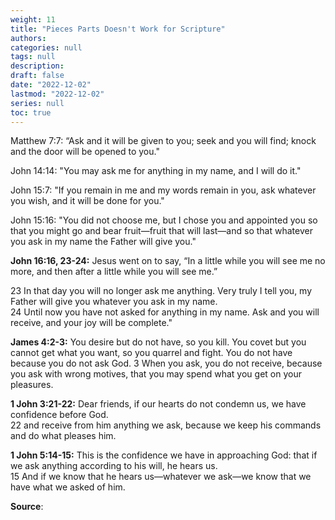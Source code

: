 ```yaml
---
weight: 11
title: "Pieces Parts Doesn't Work for Scripture"
authors: 
categories: null
tags: null
description: 
draft: false
date: "2022-12-02"
lastmod: "2022-12-02"
series: null
toc: true
---
```


<!--more-->

Matthew 7:7: “Ask and it will be given to you; seek and you will find; knock and the door will be opened to you."  

John 14:14: "You may ask me for anything in my name, and I will do it."  

John 15:7: "If you remain in me and my words remain in you, ask whatever you wish, and it will be done for you."  

John 15:16: "You did not choose me, but I chose you and appointed you so that you might go and bear fruit—fruit that will last—and so that whatever you ask in my name the Father will give you."  

**John 16:16, 23-24:** Jesus went on to say, “In a little while you will see me no more, and then after a little while you will see me.”   

23 In that day you will no longer ask me anything. Very truly I tell you, my Father will give you whatever you ask in my name.   
24 Until now you have not asked for anything in my name. Ask and you will receive, and your joy will be complete."  

**James 4:2-3:** You desire but do not have, so you kill. You covet but you cannot get what you want, so you quarrel and fight. You do not have because you do not ask God. 
3 When you ask, you do not receive, because you ask with wrong motives, that you may spend what you get on your pleasures.  

**1 John 3:21-22:** Dear friends, if our hearts do not condemn us, we have confidence before God.  
22 and receive from him anything we ask, because we keep his commands and do what pleases him.

**1 John 5:14-15:** This is the confidence we have in approaching God: that if we ask anything according to his will, he hears us.  
15 And if we know that he hears us—whatever we ask—we know that we have what we asked of him.

<b><font class = "font_upper">Source</font></b>: 